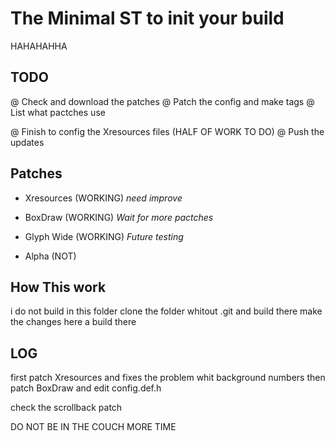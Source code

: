 # The Minimal ST to init your build
HAHAHAHHA

## TODO
@ Check and download the patches
@ Patch the config and make tags
@ List what pactches use

@ Finish to config the Xresources files (HALF OF WORK TO DO)
@ Push the updates 



## Patches
- Xresources (WORKING) *need improve*
- BoxDraw (WORKING) *Wait for more pactches*
- Glyph Wide (WORKING) *Future testing*

- Alpha (NOT)


## How This work
i do not build in this folder clone the folder whitout
.git and build there make the changes here a build there

## LOG
first patch Xresources and fixes the problem whit background numbers
then patch BoxDraw and edit config.def.h

check the scrollback patch

DO NOT BE IN THE COUCH MORE TIME
